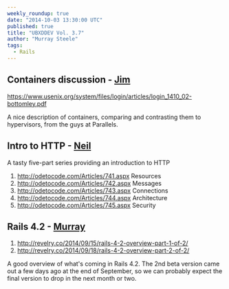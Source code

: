 ```yaml
---
weekly_roundup: true
date: "2014-10-03 13:30:00 UTC"
published: true
title: "UBXDDEV Vol. 3.7"
author: "Murray Steele"
tags:
  - Rails
---
```


## Containers discussion - [Jim](https://github.com/j1mr10rd4n)

https://www.usenix.org/system/files/login/articles/login_1410_02-bottomley.pdf

A nice description of containers, comparing and contrasting them to hypervisors, from the guys at Parallels.

## Intro to HTTP - [Neil](http://www.unboxedconsulting.com/people/neil-van-beinum)

A tasty five-part series providing an introduction to HTTP

1. http://odetocode.com/Articles/741.aspx  Resources
2. http://odetocode.com/Articles/742.aspx  Messages
3. http://odetocode.com/Articles/743.aspx  Connections
4. http://odetocode.com/Articles/744.aspx  Architecture
5. http://odetocode.com/Articles/745.aspx  Security

## Rails 4.2 - [Murray](http://www.unboxedconsulting.com/people/murray-steele)

1. http://revelry.co/2014/09/15/rails-4-2-overview-part-1-of-2/
2. http://revelry.co/2014/09/18/rails-4-2-overview-part-2-of-2/

A good overview of what's coming in Rails 4.2.  The 2nd beta version came out a few days ago at the end of September, so we can probably expect the final version to drop in the next month or two.


